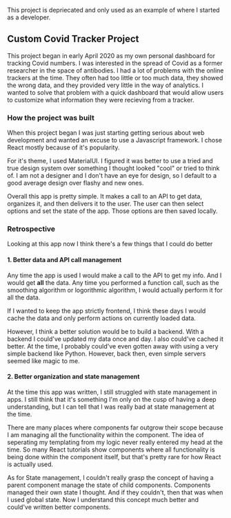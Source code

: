 This project is depriecated and only used as an example of where I started as a developer.

## Custom Covid Tracker Project

This project began in early April 2020 as my own personal dashboard for tracking Covid numbers. I was interested in the spread of Covid as a former researcher in the space of antibodies. I had a lot of problems with the online trackers at the time. They often had too little or too much data, they showed the wrong data, and they provided very little in the way of analytics. I wanted to solve that problem with a quick dashboard that would allow users to customize what information they were recieving from a tracker.

### How the project was built

When this project began I was just starting getting serious about web development and wanted an excuse to use a Javascript framework. I chose React mostly because of it's popularity.

For it's theme, I used MaterialUI. I figured it was better to use a tried and true design system over something I thought looked "cool" or tried to think of. I am not a designer and I don't have an eye for design, so I default to a good average design over flashy and new ones.

Overall this app is pretty simple. It makes a call to an API to get data, organizes it, and then delivers it to the user. The user can then select options and set the state of the app. Those options are then saved locally.

### Retrospective

Looking at this app now I think there's a few things that I could do better

#### 1. Better data and API call management

Any time the app is used I would make a call to the API to get my info. And I would get **all** the data. Any time you performed a function call, such as the smoothing algorithm or logorithmic algorithm, I would actually perform it for all the data.

If I wanted to keep the app strictly frontend, I think these days I would cache the data and only perform actions on currently loaded data.

However, I think a better solution would be to build a backend. With a backend I could've updated my data once and day. I also could've cached it better. At the time, I probably could've even gotten away with using a very simple backend like Python. However, back then, even simple servers seemed like magic to me.

#### 2. Better organization and state management

At the time this app was written, I still struggled with state management in apps. I still think that it's something I'm only on the cusp of having a deep understanding, but I can tell that I was really bad at state management at the time.

There are many places where components far outgrow their scope because I am managing all the functionality within the component. The idea of seperating my templating from my logic never really entered my head at the time. So many React tutorials show components where all functionality is being done within the component itself, but that's pretty rare for how React is actually used.

As for State management, I couldn't really grasp the concept of having a parent component manage the state of child components. Components managed their own state I thought. And if they couldn't, then that was when I used global state. Now I understand this concept much better and could've written better components.
